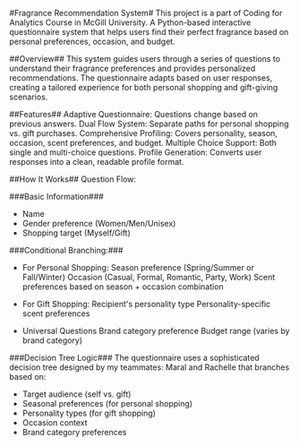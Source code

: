 #Fragrance Recommendation System#
This project is a part of Coding for Analytics Course in McGill University.
A Python-based interactive questionnaire system that helps users find their perfect fragrance based on personal preferences, occasion, and budget.

##Overview##
This system guides users through a series of questions to understand their fragrance preferences and provides personalized recommendations. 
The questionnaire adapts based on user responses, creating a tailored experience for both personal shopping and gift-giving scenarios.

##Features##
Adaptive Questionnaire: Questions change based on previous answers.
Dual Flow System: Separate paths for personal shopping vs. gift purchases.
Comprehensive Profiling: Covers personality, season, occasion, scent preferences, and budget.
Multiple Choice Support: Both single and multi-choice questions.
Profile Generation: Converts user responses into a clean, readable profile format.

##How It Works##
Question Flow:

###Basic Information###
* Name
* Gender preference (Women/Men/Unisex)
* Shopping target (Myself/Gift)

###Conditional Branching:###
* For Personal Shopping:
  Season preference (Spring/Summer or Fall/Winter)
  Occasion (Casual, Formal, Romantic, Party, Work)
  Scent preferences based on season + occasion combination

* For Gift Shopping:
  Recipient's personality type
  Personality-specific scent preferences

* Universal Questions
  Brand category preference
  Budget range (varies by brand category)

###Decision Tree Logic###
The questionnaire uses a sophisticated decision tree designed by my teammates: Maral and Rachelle that branches based on:
* Target audience (self vs. gift)
* Seasonal preferences (for personal shopping)
* Personality types (for gift shopping)
* Occasion context
* Brand category preferences

